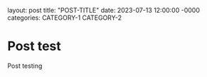 layout: post
title: "POST-TITLE"
date: 2023-07-13 12:00:00 -0000
categories: CATEGORY-1 CATEGORY-2

# Post test
Post testing
